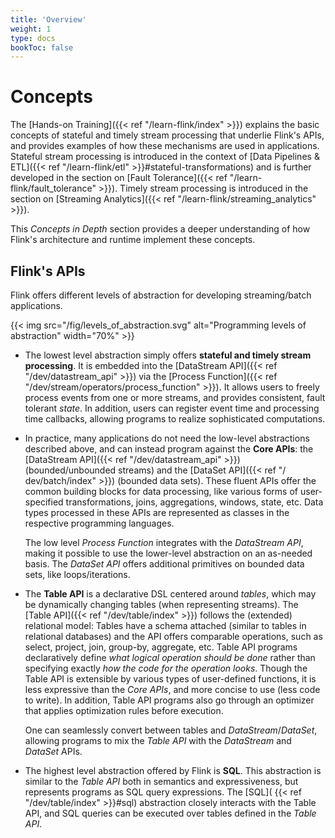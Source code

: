 ```yaml
---
title: 'Overview'
weight: 1
type: docs
bookToc: false
---
```

<!--
Licensed to the Apache Software Foundation (ASF) under one
or more contributor license agreements.  See the NOTICE file
distributed with this work for additional information
regarding copyright ownership.  The ASF licenses this file
to you under the Apache License, Version 2.0 (the
"License"); you may not use this file except in compliance
with the License.  You may obtain a copy of the License at

  http://www.apache.org/licenses/LICENSE-2.0

Unless required by applicable law or agreed to in writing,
software distributed under the License is distributed on an
"AS IS" BASIS, WITHOUT WARRANTIES OR CONDITIONS OF ANY
KIND, either express or implied.  See the License for the
specific language governing permissions and limitations
under the License.
-->

# Concepts

The [Hands-on Training]({{< ref "/learn-flink/index" >}}) explains the basic concepts
of stateful and timely stream processing that underlie Flink's APIs, and provides examples of how these mechanisms are used in applications. Stateful stream processing is introduced in the context of [Data Pipelines & ETL]({{< ref "/learn-flink/etl" >}}#stateful-transformations)
and is further developed in the section on [Fault Tolerance]({{< ref "/learn-flink/fault_tolerance" >}}). 
Timely stream processing is introduced in the section on [Streaming Analytics]({{< ref "/learn-flink/streaming_analytics" >}}).

This _Concepts in Depth_ section provides a deeper understanding of how Flink's architecture and runtime implement these concepts.

## Flink's APIs

Flink offers different levels of abstraction for developing streaming/batch applications.

{{< img src="/fig/levels_of_abstraction.svg" alt="Programming levels of abstraction" width="70%" >}}

  - The lowest level abstraction simply offers **stateful and timely stream processing**. It is
    embedded into the [DataStream API]({{< ref "/dev/datastream_api" >}}) via the [Process
    Function]({{< ref "/dev/stream/operators/process_function" >}}). It allows
    users to freely process events from one or more streams, and provides consistent, fault tolerant
    *state*. In addition, users can register event time and processing time callbacks, allowing
    programs to realize sophisticated computations.

  - In practice, many applications do not need the low-level
    abstractions described above, and can instead program against the **Core APIs**: the
    [DataStream API]({{< ref "/dev/datastream_api" >}})
    (bounded/unbounded streams) and the [DataSet API]({{< ref "/    dev/batch/index" >}}) (bounded data sets). These fluent APIs offer the
    common building blocks for data processing, like various forms of
    user-specified transformations, joins, aggregations, windows, state, etc.
    Data types processed in these APIs are represented as classes in the
    respective programming languages.

    The low level *Process Function* integrates with the *DataStream API*,
    making it possible to use the lower-level abstraction on an as-needed basis. 
    The *DataSet API* offers additional primitives on bounded data sets,
    like loops/iterations.

  - The **Table API** is a declarative DSL centered around *tables*, which may
    be dynamically changing tables (when representing streams).  The [Table
    API]({{< ref "/dev/table/index" >}}) follows the
    (extended) relational model: Tables have a schema attached (similar to
    tables in relational databases) and the API offers comparable operations,
    such as select, project, join, group-by, aggregate, etc.  Table API
    programs declaratively define *what logical operation should be done*
    rather than specifying exactly *how the code for the operation looks*.
    Though the Table API is extensible by various types of user-defined
    functions, it is less expressive than the *Core APIs*, and more concise to
    use (less code to write).  In addition, Table API programs also go through
    an optimizer that applies optimization rules before execution.

    One can seamlessly convert between tables and *DataStream*/*DataSet*,
    allowing programs to mix the *Table API* with the *DataStream* and
    *DataSet* APIs.

  - The highest level abstraction offered by Flink is **SQL**. This abstraction
    is similar to the *Table API* both in semantics and expressiveness, but
    represents programs as SQL query expressions.  The [SQL](
    {{< ref "/dev/table/index" >}}#sql) abstraction closely interacts with the
    Table API, and SQL queries can be executed over tables defined in the
    *Table API*.
